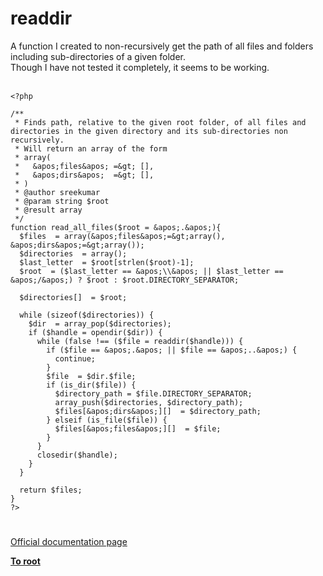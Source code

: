 # readdir



A function I created to non-recursively get the path of all files and folders including sub-directories of a given folder.<br>Though I have not tested it completely, it seems to be working.<br><br>

```
<?php

/**
 * Finds path, relative to the given root folder, of all files and directories in the given directory and its sub-directories non recursively.
 * Will return an array of the form 
 * array(
 *   &apos;files&apos; =&gt; [],
 *   &apos;dirs&apos;  =&gt; [],
 * )
 * @author sreekumar
 * @param string $root
 * @result array
 */
function read_all_files($root = &apos;.&apos;){
  $files  = array(&apos;files&apos;=&gt;array(), &apos;dirs&apos;=&gt;array());
  $directories  = array();
  $last_letter  = $root[strlen($root)-1];
  $root  = ($last_letter == &apos;\\&apos; || $last_letter == &apos;/&apos;) ? $root : $root.DIRECTORY_SEPARATOR;
  
  $directories[]  = $root;
  
  while (sizeof($directories)) {
    $dir  = array_pop($directories);
    if ($handle = opendir($dir)) {
      while (false !== ($file = readdir($handle))) {
        if ($file == &apos;.&apos; || $file == &apos;..&apos;) {
          continue;
        }
        $file  = $dir.$file;
        if (is_dir($file)) {
          $directory_path = $file.DIRECTORY_SEPARATOR;
          array_push($directories, $directory_path);
          $files[&apos;dirs&apos;][]  = $directory_path;
        } elseif (is_file($file)) {
          $files[&apos;files&apos;][]  = $file;
        }
      }
      closedir($handle);
    }
  }
  
  return $files;
}
?>
```
  

#

[Official documentation page](https://www.php.net/manual/en/function.readdir.php)

**[To root](/README.md)**